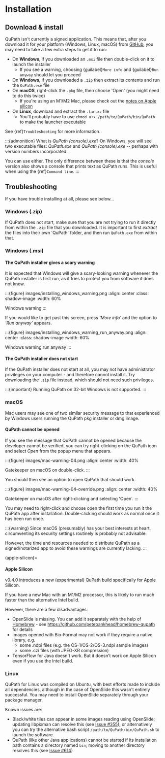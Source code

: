 # Installation

## Download & install

QuPath isn't currently a signed application.
This means that, after you download it for your platform (Windows, Linux, macOS) from [GitHub](https://github.com/qupath/qupath/releases/latest), you may need to take a few extra steps to get it to run:

- On **Windows**, if you downloaded an `.msi` file then double-click on it to launch the installer
  - If you see a warning, choosing {guilabel}`More info` and {guilabel}`Run anyway` should let you proceed
- On **Windows**, if you downloaded a `.zip` then extract its contents and run the `QuPath.exe` file
- On **macOS**, right-click the `.pkg` file, then choose 'Open' (you might need to do this twice)
  - If you're using an M1/M2 Mac, please check out the [notes on Apple silicon](apple-silicon)
- On **Linux**, download and extract the `.tar.xz` file
  - You'll probably have to use `chmod u+x /path/to/QuPath/bin/QuPath` to make the launcher executable

See {ref}`Troubleshooting` for more information.

:::{admonition} What is *QuPath (console).exe*?
On Windows, you will see two executable files: *QuPath.exe* and *QuPath (console).exe* -- perhaps with version numbers incorporated.

You can use either.
The only difference between these is that the *console* version also shows a console that prints text as QuPath runs.
This is useful when using the {ref}`Command line`.
:::


## Troubleshooting

If you have trouble installing at all, please see below...

### Windows (.zip)

If QuPath does not start, make sure that you are not trying to run it directly from within the `.zip` file that you downloaded.
It is important to first *extract* the files into their own 'QuPath' folder, and then run `QuPath.exe` from within that.

### Windows (.msi)

#### The QuPath installer gives a scary warning

It is expected that Windows will give a scary-looking warning whenever the QuPath installer is first run, as it tries to protect you from software it does not know.

:::{figure} images/installing_windows_warning.png
:align: center
:class: shadow-image
:width: 60%

Windows warning
:::

If you would like to get past this screen, press *'More info'* and the option to *'Run anyway'* appears.

:::{figure} images/installing_windows_warning_run_anyway.png
:align: center
:class: shadow-image
:width: 60%

Windows warning run anyway
:::

#### The QuPath installer does not start

If the QuPath installer does not start at all, you may not have administrator privileges on your computer - and therefore cannot install it.  Try downloading the `.zip` file instead, which should not need such privileges.

:::{important}
Running QuPath on 32-bit Windows is not supported.
:::

### macOS

Mac users may see one of two similar security message to that experienced by Windows users running the QuPath pkg installer or dmg image.

#### QuPath cannot be opened

If you see the message that QuPath cannot be opened because the developer cannot be verified, you can try right-clicking on the QuPath icon and select *Open* from the popup menu that appears.

:::{figure} images/mac-warning-04.png
:align: center
:width: 40%

Gatekeeper on macOS on double-click.
:::

You should then see an option to open QuPath that should work.

:::{figure} images/mac-warning-04-override.png
:align: center
:width: 40%

Gatekeeper on macOS after right-clicking and selecting 'Open'.
:::

You may need to right-click and choose open the first time you run it the QuPath app after installation.
Double-clicking should work as normal once it has been run once.

:::{warning}
Since macOS (presumably) has your best interests at heart, circumventing its security settings routinely is probably not advisable.

However, the time and resources needed to distribute QuPath as a signed/notarized app to avoid these warnings are currently lacking.
:::


(apple-silicon)=
#### Apple Silicon

v0.4.0 introduces a new (experimental) QuPath build specifically for Apple Silicon.

If you have a new Mac with an M1/M2 processor, this is likely to run much faster than the alternative Intel build.

However, there are a few disadvantages:
* OpenSlide is missing. You can add it separately with the help of [Homebrew](https://brew.sh) - see <https://github.com/petebankhead/homebrew-qupath> for details
* Images opened with Bio-Format may not work if they require a native library, e.g.
  * some .ndpi files (e.g. the OS-1/OS-2/OS-3.ndpi sample images)
  * some .czi files (with JPEG-XR compression)
* TensorFlow for Java doesn't work. But it doesn't work on Apple Silicon even if you use the Intel build.

### Linux

QuPath for Linux was compiled on Ubuntu, with best efforts made to include all dependencies, although in the case of OpenSlide this wasn't entirely successful.
You may need to install OpenSlide separately through your package manager.

Known issues are:

- Black/white tiles can appear in some images reading using OpenSlide; updating libpixman can resolve this (see [Issue #355](https://github.com/qupath/qupath/issues/355)), or alternatively you can try the alternative bash script `/path/to/QuPath/bin/QuPath.sh` to launch the software.
- QuPath (like other Java applications) cannot be started if its installation path contains a directory named `bin`; moving to another directory resolves this (see [Issue #614](https://github.com/qupath/qupath/issues/614))
